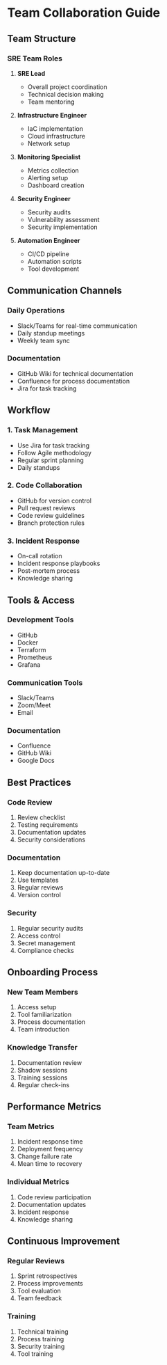# Team Collaboration Guide

## Team Structure

### SRE Team Roles
1. **SRE Lead**
   - Overall project coordination
   - Technical decision making
   - Team mentoring

2. **Infrastructure Engineer**
   - IaC implementation
   - Cloud infrastructure
   - Network setup

3. **Monitoring Specialist**
   - Metrics collection
   - Alerting setup
   - Dashboard creation

4. **Security Engineer**
   - Security audits
   - Vulnerability assessment
   - Security implementation

5. **Automation Engineer**
   - CI/CD pipeline
   - Automation scripts
   - Tool development

## Communication Channels

### Daily Operations
- Slack/Teams for real-time communication
- Daily standup meetings
- Weekly team sync

### Documentation
- GitHub Wiki for technical documentation
- Confluence for process documentation
- Jira for task tracking

## Workflow

### 1. Task Management
- Use Jira for task tracking
- Follow Agile methodology
- Regular sprint planning
- Daily standups

### 2. Code Collaboration
- GitHub for version control
- Pull request reviews
- Code review guidelines
- Branch protection rules

### 3. Incident Response
- On-call rotation
- Incident response playbooks
- Post-mortem process
- Knowledge sharing

## Tools & Access

### Development Tools
- GitHub
- Docker
- Terraform
- Prometheus
- Grafana

### Communication Tools
- Slack/Teams
- Zoom/Meet
- Email

### Documentation
- Confluence
- GitHub Wiki
- Google Docs

## Best Practices

### Code Review
1. Review checklist
2. Testing requirements
3. Documentation updates
4. Security considerations

### Documentation
1. Keep documentation up-to-date
2. Use templates
3. Regular reviews
4. Version control

### Security
1. Regular security audits
2. Access control
3. Secret management
4. Compliance checks

## Onboarding Process

### New Team Members
1. Access setup
2. Tool familiarization
3. Process documentation
4. Team introduction

### Knowledge Transfer
1. Documentation review
2. Shadow sessions
3. Training sessions
4. Regular check-ins

## Performance Metrics

### Team Metrics
1. Incident response time
2. Deployment frequency
3. Change failure rate
4. Mean time to recovery

### Individual Metrics
1. Code review participation
2. Documentation updates
3. Incident response
4. Knowledge sharing

## Continuous Improvement

### Regular Reviews
1. Sprint retrospectives
2. Process improvements
3. Tool evaluation
4. Team feedback

### Training
1. Technical training
2. Process training
3. Security training
4. Tool training 